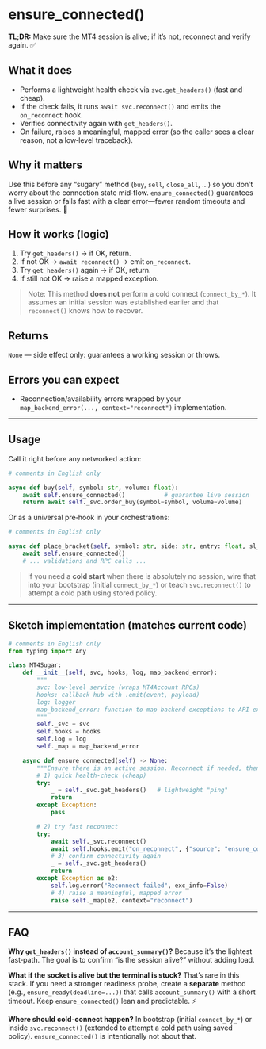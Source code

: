 # ensure_connected()

**TL;DR:** Make sure the MT4 session is alive; if it’s not, reconnect and verify again. ✅

## What it does

* Performs a lightweight health check via `svc.get_headers()` (fast and cheap).
* If the check fails, it runs `await svc.reconnect()` and emits the `on_reconnect` hook.
* Verifies connectivity again with `get_headers()`.
* On failure, raises a meaningful, mapped error (so the caller sees a clear reason, not a low‑level traceback).

## Why it matters

Use this before any “sugary” method (`buy`, `sell`, `close_all`, …) so you don’t worry about the connection state mid‑flow. `ensure_connected()` guarantees a live session or fails fast with a clear error—fewer random timeouts and fewer surprises. 🧯

## How it works (logic)

1. Try `get_headers()` → if OK, return.
2. If not OK → `await reconnect()` → emit `on_reconnect`.
3. Try `get_headers()` again → if OK, return.
4. If still not OK → raise a mapped exception.

> Note: This method **does not** perform a cold connect (`connect_by_*`). It assumes an initial session was established earlier and that `reconnect()` knows how to recover.

## Returns

`None` — side effect only: guarantees a working session or throws.

## Errors you can expect

* Reconnection/availability errors wrapped by your `map_backend_error(..., context="reconnect")` implementation.

---

## Usage

Call it right before any networked action:

```py
# comments in English only

async def buy(self, symbol: str, volume: float):
    await self.ensure_connected()           # guarantee live session
    return await self._svc.order_buy(symbol=symbol, volume=volume)
```

Or as a universal pre‑hook in your orchestrations:

```py
# comments in English only

async def place_bracket(self, symbol: str, side: str, entry: float, sl_pips: int, tp_pips: int):
    await self.ensure_connected()
    # ... validations and RPC calls ...
```

> If you need a **cold start** when there is absolutely no session, wire that into your bootstrap (initial `connect_by_*`) or teach `svc.reconnect()` to attempt a cold path using stored policy.

---

## Sketch implementation (matches current code)

```py
# comments in English only
from typing import Any

class MT4Sugar:
    def __init__(self, svc, hooks, log, map_backend_error):
        """
        svc: low-level service (wraps MT4Account RPCs)
        hooks: callback hub with .emit(event, payload)
        log: logger
        map_backend_error: function to map backend exceptions to API exceptions
        """
        self._svc = svc
        self.hooks = hooks
        self.log = log
        self._map = map_backend_error

    async def ensure_connected(self) -> None:
        """Ensure there is an active session. Reconnect if needed, then re-check."""
        # 1) quick health-check (cheap)
        try:
            _ = self._svc.get_headers()   # lightweight "ping"
            return
        except Exception:
            pass

        # 2) try fast reconnect
        try:
            await self._svc.reconnect()
            await self.hooks.emit("on_reconnect", {"source": "ensure_connected"})
            # 3) confirm connectivity again
            _ = self._svc.get_headers()
            return
        except Exception as e2:
            self.log.error("Reconnect failed", exc_info=False)
            # 4) raise a meaningful, mapped error
            raise self._map(e2, context="reconnect")
```

---

## FAQ

**Why `get_headers()` instead of `account_summary()`?**
Because it’s the lightest fast‑path. The goal is to confirm “is the session alive?” without adding load.

**What if the socket is alive but the terminal is stuck?**
That’s rare in this stack. If you need a stronger readiness probe, create a **separate** method (e.g., `ensure_ready(deadline=...)`) that calls `account_summary()` with a short timeout. Keep `ensure_connected()` lean and predictable. ⚡

**Where should cold‑connect happen?**
In bootstrap (initial `connect_by_*`) or inside `svc.reconnect()` (extended to attempt a cold path using saved policy). `ensure_connected()` is intentionally not about that.

